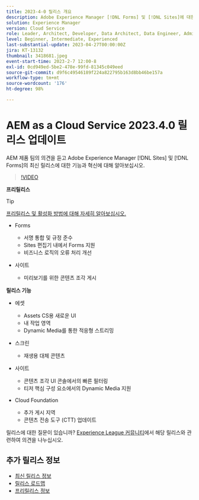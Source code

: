 ```yaml
---
title: 2023-4-0 릴리스 개요
description: Adobe Experience Manager [!DNL Forms] 및 [!DNL Sites]에 대한 2023-2-0 릴리스의 최신 기능과 혁신에 대해 알아보십시오.
solution: Experience Manager
version: Cloud Service
role: Leader, Architect, Developer, Data Architect, Data Engineer, Admin, User
level: Beginner, Intermediate, Experienced
last-substantial-update: 2023-04-27T00:00:00Z
jira: KT-13132
thumbnail: 3418681.jpeg
event-start-time: 2023-2-7 12:00-8
exl-id: 0cd949ed-5be2-478e-99fd-81345c049eed
source-git-commit: d9f6c49546189f224a822795b163d8bb46be157a
workflow-type: tm+mt
source-wordcount: '176'
ht-degree: 98%

---
```


# AEM as a Cloud Service 2023.4.0 릴리스 업데이트

AEM 제품 팀의 의견을 듣고 Adobe Experience Manager [!DNL Sites] 및 [!DNL Forms]의 최신 릴리스에 대한 기능과 혁신에 대해 알아보십시오.

>[!VIDEO](https://video.tv.adobe.com/v/3418681/?learn=on)

**프리릴리스**

>[!TIP]
>
>[프리릴리스 및 활성화 방법에 대해 자세히 알아보십시오.](https://experienceleague.adobe.com/docs/experience-manager-cloud-service/content/release-notes/prerelease.html)

* Forms
   * 서명 통합 및 규정 준수
   * Sites 편집기 내에서 Forms 지원
   * 비즈니스 로직의 오류 처리 개선

* 사이트
   * 미리보기를 위한 콘텐츠 조각 게시

**릴리스 기능**

* 에셋
   * Assets CS용 새로운 UI
   * 내 작업 영역
   * Dynamic Media를 통한 적응형 스트리밍

* 스크린
   * 재생용 대체 콘텐츠

* 사이트
   * 콘텐츠 조각 UI 콘솔에서의 빠른 필터링
   * 티저 핵심 구성 요소에서의 Dynamic Media 지원

* Cloud Foundation
   * 추가 게시 지역
   * 콘텐츠 전송 도구 (CTT) 업데이트


릴리스에 대한 질문이 있습니까?  [Experience League 커뮤니티](https://adobe.ly/43FGHk0)에서 해당 릴리스와 관련하여 의견을 나누십시오.


## 추가 릴리스 정보

* [최신 릴리스 정보](https://experienceleague.adobe.com/docs/experience-manager-cloud-service/content/release-notes/home.html?lang=ko-KR)
* [릴리스 로드맵](https://experienceleague.adobe.com/docs/experience-manager-release-information/aem-release-updates/update-releases-roadmap.html)
* [프리릴리스 정보](https://experienceleague.adobe.com/docs/experience-manager-cloud-service/content/release-notes/prerelease.html?lang=ko-KR)
